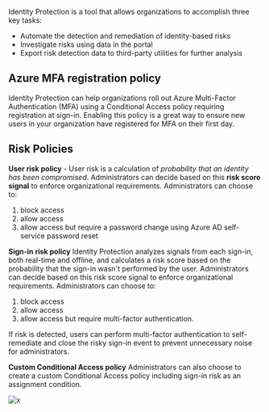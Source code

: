 Identity Protection is a tool that allows organizations to accomplish three key tasks:
- Automate the detection and remediation of identity-based risks
- Investigate risks using data in the portal
- Export risk detection data to third-party utilities for further analysis

## Azure MFA registration policy
Identity Protection can help organizations roll out Azure Multi-Factor Authentication (MFA) using a Conditional Access policy requiring registration at sign-in. Enabling this policy is a great way to ensure new users in your organization have registered for MFA on their first day. 

## Risk Policies

**User risk policy** - User risk is a calculation of *probability that an identity has been compromised*. Administrators can decide based on this **risk score signal** to enforce organizational requirements. Administrators can choose to:
1. block access
2. allow access
3. allow access but require a password change using Azure AD self-service password reset

**Sign-in risk policy**
Identity Protection analyzes signals from each sign-in, both real-time and offline, and calculates a risk score based on the probability that the sign-in wasn't performed by the user. Administrators can decide based on this risk score signal to enforce organizational requirements. Administrators can choose to:
1. block access
2. allow access
3. allow access but require multi-factor authentication.

If risk is detected, users can perform multi-factor authentication to self-remediate and close the risky sign-in event to prevent unnecessary noise for administrators.

**Custom Conditional Access policy**
Administrators can also choose to create a custom Conditional Access policy including sign-in risk as an assignment condition.

![x](https://i.imgur.com/Sawp0dx.png)
